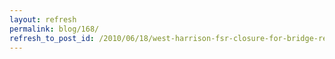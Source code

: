 ```yaml
---
layout: refresh
permalink: blog/168/
refresh_to_post_id: /2010/06/18/west-harrison-fsr-closure-for-bridge-repairs
---
```

